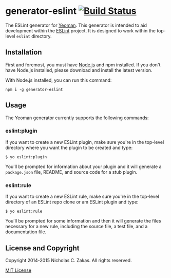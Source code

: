 # generator-eslint [![Build Status](https://secure.travis-ci.org/eslint/generator-eslint.png?branch=master)](https://travis-ci.org/eslint/generator-eslint)

The ESLint generator for [Yeoman](http://yeoman.io). This generator is intended to aid development within the [ESLint](http://eslint.org) project. It is designed to work within the top-level `eslint` directory.


## Installation

First and foremost, you must have [Node.js](http://nodejs.org) and npm installed. If you don't have Node.js installed, please download and install the latest version.

With Node.js installed, you can run this command:

```
npm i -g generator-eslint
```

## Usage

The Yeoman generator currently supports the following commands:

### eslint:plugin

If you want to create a new ESLint plugin, make sure you're in the top-level directory where you want the plugin to be created and type:

```
$ yo eslint:plugin
```

You'll be prompted for information about your plugin and it will generate a `package.json` file, README, and source code for a stub plugin.

### eslint:rule

If you want to create a new ESLint rule, make sure you're in the top-level directory of an ESLint repo clone or am ESLint plugin and type:

```
$ yo eslint:rule
```

You'll be prompted for some information and then it will generate the files necessary for a new rule, including the source file, a test file, and a documentation file.

## License and Copyright

Copyright 2014-2015 Nicholas C. Zakas. All rights reserved.

[MIT License](http://en.wikipedia.org/wiki/MIT_License)
